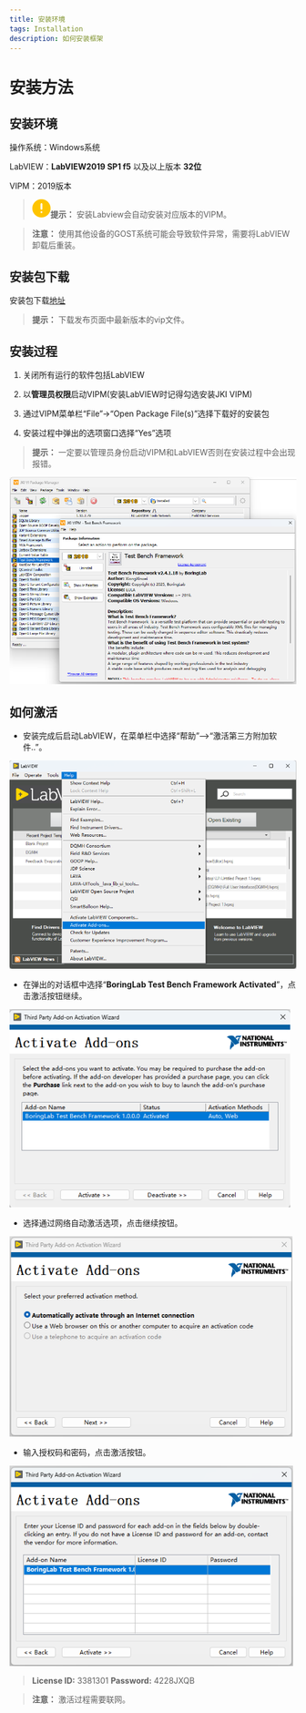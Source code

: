 ```yaml
---
title: 安装环境
tags: Installation
description: 如何安装框架
---
```


# 安装方法

## 安装环境

操作系统：Windows系统 

LabVIEW：**LabVIEW2019 SP1 f5** 以及以上版本 **32位**

VIPM：2019版本

> <img title="提示" src="../assets/img/提示.png">**提示：** 安装Labview会自动安装对应版本的VIPM。

> **注意：** 使用其他设备的GOST系统可能会导致软件异常，需要将LabVIEW卸载后重装。

## 安装包下载

安装包下载[地址](https://gitee.com/xiongxinwei/test-bench-framework/releases)

> **提示：** 下载发布页面中最新版本的vip文件。

## 安装过程

1. 关闭所有运行的软件包括LabVIEW

2. 以**管理员权限**启动VIPM(安装LabVIEW时记得勾选安装JKI VIPM)

3. 通过VIPM菜单栏“File”→“Open Package File(s)”选择下载好的安装包

4. 安装过程中弹出的选项窗口选择“Yes”选项

> **提示：** 一定要以管理员身份启动VIPM和LabVIEW否则在安装过程中会出现报错。

<img title="VIPM" src="../assets/img/VIPM.png" alt="loading-ag-178" style="zoom:70%;">

## 如何激活

- 安装完成后启动LabVIEW，在菜单栏中选择“帮助”-->“激活第三方附加软件..”。

<img title="VIPM" src="../assets/img/2025-08-28 132447.png" alt="loading-ag-178" style="zoom:70%;">

- 在弹出的对话框中选择“**BoringLab Test Bench Framework Activated**”，点击激活按钮继续。

<img title="VIPM" src="../assets/img/ACTIVATE.png" alt="loading-ag-178" style="zoom:85%;">

- 选择通过网络自动激活选项，点击继续按钮。

<img title="VIPM" src="../assets/img/Automatically.png" alt="loading-ag-178" style="zoom:85%;">

- 输入授权码和密码，点击激活按钮。

<img title="VIPM" src="../assets/img/License.png" alt="loading-ag-178" style="zoom:85%;">

> **License ID:** 3381301 **Password:** 4228JXQB

> **注意：** 激活过程需要联网。


